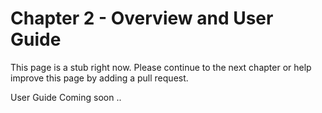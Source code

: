 # Chapter 2 - Overview and User Guide

This page is a stub right now.  Please continue to the next chapter or help improve this page by adding a pull request.

User Guide Coming soon ..